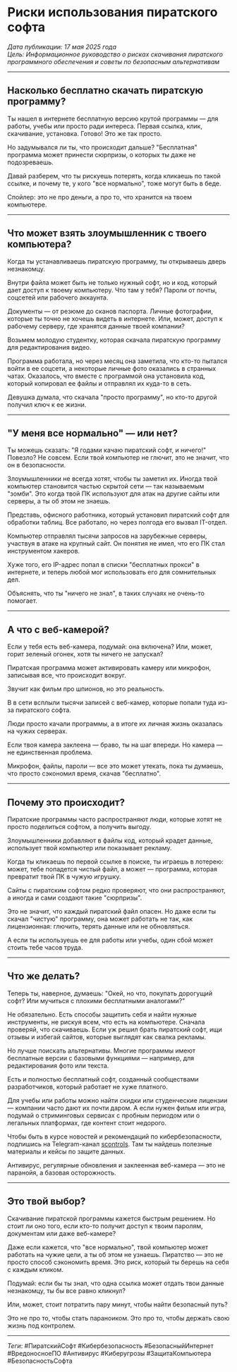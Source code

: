 # Риски использования пиратского софта

*Дата публикации: 17 мая 2025 года*  
*Цель: Информационное руководство о рисках скачивания пиратского программного обеспечения и советы по безопасным альтернативам*

---

## Насколько бесплатно скачать пиратскую программу?

Ты нашел в интернете бесплатную версию крутой программы — для работы, учебы или просто ради интереса. Первая ссылка, клик, скачивание, установка. Готово! Это же так просто. 

Но задумывался ли ты, что происходит дальше? "Бесплатная" программа может принести сюрпризы, о которых ты даже не подозреваешь. 

Давай разберем, что ты рискуешь потерять, когда кликаешь по такой ссылке, и почему те, у кого "все нормально", тоже могут быть в беде. 

Спойлер: это не про деньги, а про то, что хранится на твоем компьютере.

---

## Что может взять злоумышленник с твоего компьютера?

Когда ты устанавливаешь пиратскую программу, ты открываешь дверь незнакомцу. 

Внутри файла может быть не только нужный софт, но и код, который дает доступ к твоему компьютеру. Что там у тебя? Пароли от почты, соцсетей или рабочего аккаунта. 

Документы — от резюме до сканов паспорта. Личные фотографии, которые ты точно не хочешь видеть в интернете. Или, может, доступ к рабочему серверу, где хранятся данные твоей компании?

Возьмем молодую студентку, которая скачала пиратскую программу для редактирования видео. 

Программа работала, но через месяц она заметила, что кто-то пытался войти в ее соцсети, а некоторые личные фото оказались в странных чатах. Оказалось, что вместе с программой она установила код, который копировал ее файлы и отправлял их куда-то в сеть. 

Девушка думала, что скачала "просто программу", но кто-то другой получил ключ к ее жизни.

---

## "У меня все нормально" — или нет?

Ты можешь сказать: "Я годами качаю пиратский софт, и ничего!" Повезло? Не совсем. Если твой компьютер не глючит, это не значит, что он в безопасности. 

Злоумышленники не всегда хотят, чтобы ты заметил их. Иногда твой компьютер становится частью скрытой сети — так называемым "зомби". Это когда твой ПК используют для атак на другие сайты или серверы, а ты об этом не знаешь.

Представь, офисного работника, который установил пиратский софт для обработки таблиц. Все работало, но через полгода его вызвал IT-отдел. 

Компьютер отправлял тысячи запросов на зарубежные серверы, участвуя в атаке на крупный сайт. Он понятия не имел, что его ПК стал инструментом хакеров. 

Хуже того, его IP-адрес попал в списки "бесплатных прокси" в интернете, и теперь любой мог использовать его для сомнительных дел. 

Объяснять, что ты "ничего не знал", в таких случаях не очень-то помогает.

---

## А что с веб-камерой?

Если у тебя есть веб-камера, подумай: она включена? Или, может, горит зеленый огонек, хотя ты ничего не запускал? 

Пиратская программа может активировать камеру или микрофон, записывая все, что происходит вокруг. 

Звучит как фильм про шпионов, но это реальность. 

В  в сети всплыли тысячи записей с веб-камер, которые попали туда из-за пиратского софта. 

Люди просто качали программы, а в итоге их личная жизнь оказалась на чужих серверах.

Если твоя камера заклеена — браво, ты на шаг впереди. Но камера — не единственная проблема. 

Микрофон, файлы, пароли — все это может утекать, пока ты думаешь, что просто сэкономил время, скачав "бесплатно".

---

## Почему это происходит?

Пиратские программы часто распространяют люди, которые хотят не просто поделиться софтом, а получить выгоду. 

Злоумышленники добавляют в файлы код, который крадет данные, использует твой компьютер или показывает рекламу. 

Когда ты кликаешь по первой ссылке в поиске, ты играешь в лотерею: может, тебе попадется чистый файл, а может — программа, которая превратит твой ПК в чужую игрушку. 

Сайты с пиратским софтом редко проверяют, что они распространяют, а иногда и сами создают такие "сюрпризы".

Это не значит, что каждый пиратский файл опасен. Но даже если ты скачал "чистую" программу, она может работать не так, как лицензионная: глючить, терять данные или не обновляться. 

А если ты используешь ее для работы или учебы, один сбой может стоить тебе часов труда.

---

## Что же делать? 

Теперь ты, наверное, думаешь: "Окей, но что, покупать дорогущий софт? Или мучиться с плохими бесплатными аналогами?"

Не обязательно. Есть способы защитить себя и найти нужные инструменты, не рискуя всем, что есть на компьютере. Сначала проверяй, что скачиваешь. Если уж решил брать пиратский софт, ищи отзывы и избегай сайтов, которые выглядят как свалка рекламы.

Но лучше поискать альтернативы.  Многие программы имеют бесплатные версии с базовыми функциями — например, для редактирования фото или текста. 

Есть и полностью бесплатный софт, созданный сообществами разработчиков, который работает не хуже платного. 

Для учебы или работы можно найти скидки или студенческие лицензии — компании часто дают их почти даром. А если нужен фильм или игра, подумай о стриминговых сервисах с пробным периодом или о легальных платформах, где контент стоит недорого.

Чтобы быть в курсе новостей и рекомендаций по кибербезопасности, подпишись на Telegram-канал [scontrols](https://t.me/scontrols). Там ты найдешь полезные материалы и кейсы по защите данных.

Антивирус, регулярные обновления и заклеенная веб-камера — это не паранойя, а базовая осторожность.

---

## Это твой выбор?

Скачивание пиратской программы кажется быстрым решением. Но стоит ли оно того, если кто-то получит доступ к твоим паролям, документам или даже веб-камере? 

Даже если кажется, что "все нормально", твой компьютер может работать на чужие цели, а ты об этом не узнаешь. 
Пиратство — это не просто способ сэкономить время. Это риск, который ты берешь на себя с каждым кликом.

Подумай: если бы ты знал, что одна ссылка может отдать твои данные незнакомцу, ты бы все равно кликнул? 

Или, может, стоит потратить пару минут, чтобы найти безопасный путь? 

Это не про то, чтобы стать параноиком. Это про то, чтобы держать свою жизнь под контролем.

---

*Теги*: #ПиратскийСофт #Кибербезопасность #БезопасныйИнтернет #ВредоносноеПО #Антивирус #Киберугрозы #ЗащитаКомпьютера #БезопасностьСофта
